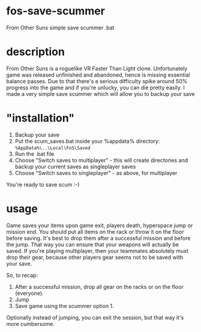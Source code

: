 # fos-save-scummer
From Other Suns simple save scummer .bat

# description
From Other Suns is a roguelike VR Faster Than Light clone. Unfortunately game was released unfinished and abandoned, hence is missing essential balance passes. Due to that there's a serious difficulty spike around 50% progress into the game and if you're unlucky, you can die pretty easily. I made a very simple save scummer which will allow you to backup your save 

# "installation"

1. Backup your save
2. Put the scum_saves.bat inside your %appdata% directory: `%AppData%\..\Local\FoS\Saved`
3. Run the .bat file
4. Choose "Switch saves to multiplayer" - this will create directories and backup your current saves as singleplayer saves
5. Choose "Switch saves to singleplayer" - as above, for multiplayer

You're ready to save scum :-)

# usage
Game saves your items upon game exit, players death, hyperspace jump or mission end. You should put all items on the rack or throw it on the floor before saving. It's best to drop them after a successful mission and before the jump. That way you can ensure that your weapons will actually be saved. If you're playing multiplayer, then your teammates absolutely must drop their gear, because other players gear seems not to be saved with your save.

So, to recap:
1. After a successful mission, drop all gear on the racks or on the floor (everyone).
2. Jump
3. Save game using the scummer option 1.

Optionally instead of jumping, you can exit the session, but that way it's more cumbersome.
